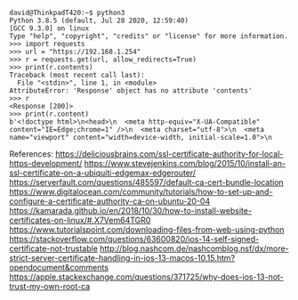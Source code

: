 

~~~~
david@ThinkpadT420:~$ python3
Python 3.8.5 (default, Jul 28 2020, 12:59:40) 
[GCC 9.3.0] on linux
Type "help", "copyright", "credits" or "license" for more information.
>>> import requests
>>> url = "https://192.168.1.254"
>>> r = requests.get(url, allow_redirects=True)
>>> print(r.contents)
Traceback (most recent call last):
  File "<stdin>", line 1, in <module>
AttributeError: 'Response' object has no attribute 'contents'
>>> r
<Response [200]>
>>> print(r.content) 
b'<!doctype html>\n<head>\n  <meta http-equiv="X-UA-Compatible" content="IE=Edge;chrome=1" />\n  <meta charset="utf-8">\n  <meta name="viewport" content="width=device-width, initial-scale=1.0">\n 
~~~~


References:
https://deliciousbrains.com/ssl-certificate-authority-for-local-https-development/
https://www.stevejenkins.com/blog/2015/10/install-an-ssl-certificate-on-a-ubiquiti-edgemax-edgerouter/
https://serverfault.com/questions/485597/default-ca-cert-bundle-location
https://www.digitalocean.com/community/tutorials/how-to-set-up-and-configure-a-certificate-authority-ca-on-ubuntu-20-04
https://kamarada.github.io/en/2018/10/30/how-to-install-website-certificates-on-linux/#.X7Vem64TGR0
https://www.tutorialspoint.com/downloading-files-from-web-using-python
https://stackoverflow.com/questions/63600820/ios-14-self-signed-certificate-not-trustable
http://blog.nashcom.de/nashcomblog.nsf/dx/more-strict-server-certificate-handling-in-ios-13-macos-10.15.htm?opendocument&comments
https://apple.stackexchange.com/questions/371725/why-does-ios-13-not-trust-my-own-root-ca


